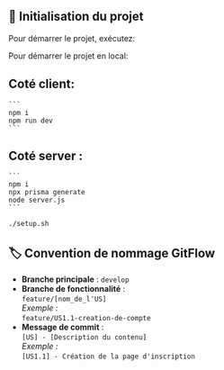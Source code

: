 ## 🚀 Initialisation du projet

Pour démarrer le projet, exécutez:

Pour démarrer le projet en local:
##  Coté client:
    ```
    npm i
    npm run dev
    ```
##  Coté server :
    ```
    npm i
    npx prisma generate
    node server.js
    ```


```bash
./setup.sh
```

## 🏷️ Convention de nommage GitFlow

- **Branche principale** : `develop`
- **Branche de fonctionnalité** :  
    `feature/[nom_de_l'US]`  
    _Exemple&nbsp;:_  
    `feature/US1.1-creation-de-compte`
- **Message de commit** :  
    `[US] - [Description du contenu]`  
    _Exemple&nbsp;:_  
    `[US1.1] - Création de la page d'inscription`


